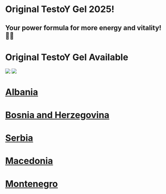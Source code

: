 # Original TestoY Gel 2025!

## Your power formula for more energy and vitality! 💪🔥


# Original TestoY Gel Available

![](https://i.imgur.com/yUZb8LA.jpeg)
![](https://i.imgur.com/qSa2fyh.jpeg)
	
# [Albania](https://uhfca64994uh.axdsz.pro/?target=-7EBNQCgQAAAezRwMD5o8ABQEBEREKEQkKEQ1CEQ0SAAF_YWRjb21ibwEx&al=96750&ap=-1)

# [Bosnia and Herzegovina](https://testoy--gel--b-a-h.blogspot.com)

# [Serbia](https://testoy--gel.blogspot.com)

# [Macedonia](https://uhfca64994uh.axdsz.pro/?target=-7EBNQCgQAAAezRwMD6I8ABQEBEREKEQkKEQ1CEQ0SAAF_YWRjb21ibwEx&al=96760&ap=-1)

# [Montenegro](https://uhfca64994uh.axdsz.pro/?target=-7EBNQCgQAAAezRwMD6Y8ABQEBEREKEQkKEQ1CEQ0SAAF_YWRjb21ibwEx&al=96764&ap=-1)
